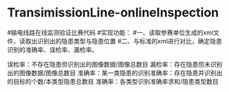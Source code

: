 # TransimissionLine-onlineInspection
#输电线路在线监测验证比赛代码
#实现功能：
#一、读取参赛单位生成的xml文件，读取出识别出的隐患类型与隐患位置
#二、与标准的xml进行对比，确定隐患识别的准确率、误检率、漏检率。

误检率：不存在隐患但识别出的图像数据/图像总数目
漏检率：存在隐患但未识别出的图像数据/图像总数目
准确率：某一类隐患的识别准确率：存在隐患并识别出的目标的个数/本类型隐患总数目
        准确率：各类型识别准确率求和/隐患类型数目
